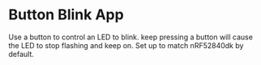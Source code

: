 Button Blink App
=========

Use a button to control an LED to blink. keep pressing a button will cause the LED to stop flashing and keep on. Set up to match nRF52840dk by default.

